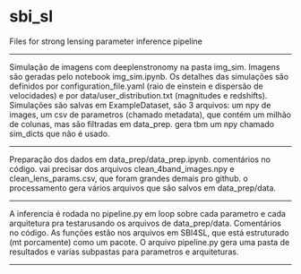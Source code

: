 # sbi_sl
Files for strong lensing parameter inference pipeline

-------------------------------------------------------------------------------------------------------------------
Simulação de imagens com deeplenstronomy na pasta img_sim. Imagens são geradas pelo notebook img_sim.ipynb. Os detalhes das simulações são definidos por configuration_file.yaml (raio de einstein e dispersão de velocidades) e por data/user_distribution.txt (magnitudes e redshifts). Simulações são salvas em ExampleDataset, são 3 arquivos: um npy de images, um csv de parametros (chamado metadata), que contém um milhão de colunas, mas são filtradas em data_prep. gera tbm um npy chamado sim_dicts que não é usado.

-------------------------------------------------------------------------------------------------------------------

Preparação dos dados em data_prep/data_prep.ipynb. comentários no código. vai precisar dos arquivos clean_4band_images.npy e clean_lens_params.csv, que foram grandes demais pro github. o processamento gera vários arquivos que são salvos em data_prep/data.

------------------------------------------------------------------------------------------------------------------

A inferencia é rodada no pipeline.py em loop sobre cada parametro e cada arquitetura pra testarusando os arquivos de data_prep/data. Comentários no código. As funções estão nos arquivos em SBI4SL, que está estruturado (mt porcamente) como um pacote. O arquivo pipeline.py gera uma pasta de resultados e varias subpastas para parametros e arquiteturas.

------------------------------------------------------------------------------------------------------------------
